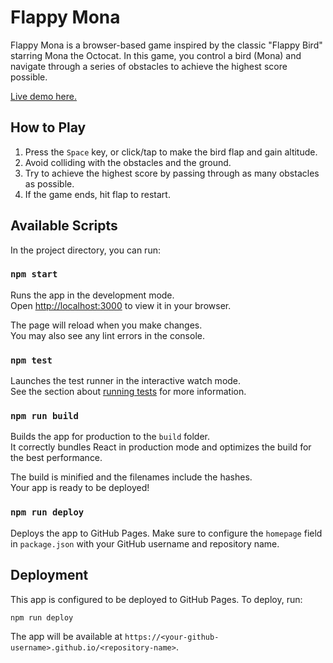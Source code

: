 # Flappy Mona

Flappy Mona is a browser-based game inspired by the classic "Flappy Bird" starring Mona the Octocat. In this game, you control a bird (Mona) and navigate through a series of obstacles to achieve the highest score possible.

[Live demo here.](https://cameronfoxly.github.io/flappy-mona-react/)

## How to Play

1. Press the `Space` key, or click/tap to make the bird flap and gain altitude.
2. Avoid colliding with the obstacles and the ground.
3. Try to achieve the highest score by passing through as many obstacles as possible.
4. If the game ends, hit flap to restart.

## Available Scripts

In the project directory, you can run:

### `npm start`

Runs the app in the development mode.\
Open [http://localhost:3000](http://localhost:3000) to view it in your browser.

The page will reload when you make changes.\
You may also see any lint errors in the console.

### `npm test`

Launches the test runner in the interactive watch mode.\
See the section about [running tests](https://facebook.github.io/create-react-app/docs/running-tests) for more information.

### `npm run build`

Builds the app for production to the `build` folder.\
It correctly bundles React in production mode and optimizes the build for the best performance.

The build is minified and the filenames include the hashes.\
Your app is ready to be deployed!

### `npm run deploy`

Deploys the app to GitHub Pages. Make sure to configure the `homepage` field in `package.json` with your GitHub username and repository name.

## Deployment

This app is configured to be deployed to GitHub Pages. To deploy, run:

```bash
npm run deploy
```

The app will be available at `https://<your-github-username>.github.io/<repository-name>`.


